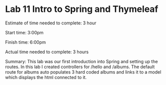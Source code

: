 # Lab 11 Intro to Spring and Thymeleaf

Estimate of time needed to complete: 3 hour

Start time: 3:00pm

Finish time: 6:00pm

Actual time needed to complete: 3 hours

Summary: This lab was our first introduction into Spring and setting up the routes. In this lab I created controllers for /hello and /albums. The default route for albums auto populates 3 hard coded albums and links it to a model which displays the html connected to it. 